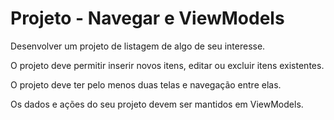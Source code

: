 # Projeto - Navegar e ViewModels

Desenvolver um projeto de listagem de algo de seu interesse.

O projeto deve permitir inserir novos itens, editar ou excluir itens existentes. 

O projeto deve ter pelo menos duas telas e navegação entre elas.

Os dados e ações do seu projeto devem ser mantidos em ViewModels. 
